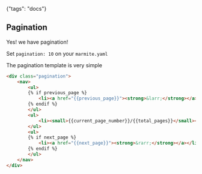 {"tags": "docs"} 

## Pagination

<!-- This page uses JSON as front-matter, this format is support but not recommended, use YAML `---` or TOML `+++` -->

Yes! we have pagination!

Set `pagination: 10` on your `marmite.yaml`



The pagination template is very simple


```html
<div class="pagination">
    <nav>
        <ul>
        {% if previous_page %}
            <li><a href="{{previous_page}}"><strong>&larr;</strong></a></li>
        {% endif %}
        </ul>
        <ul>
            <li><small>{{current_page_number}}/{{total_pages}}</small></li>
        </ul>
        <ul>
        {% if next_page %}
            <li><a href="{{next_page}}"><strong>&rarr;</strong></a></li>
        {% endif %}
        </ul>
    </nav>
</div>
```
